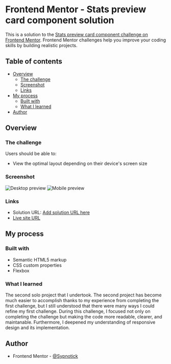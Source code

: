 # Frontend Mentor - Stats preview card component solution

This is a solution to the [Stats preview card component challenge on Frontend Mentor](https://www.frontendmentor.io/challenges/stats-preview-card-component-8JqbgoU62). Frontend Mentor challenges help you improve your coding skills by building realistic projects. 

## Table of contents

- [Overview](#overview)
  - [The challenge](#the-challenge)
  - [Screenshot](#screenshot)
  - [Links](#links)
- [My process](#my-process)
  - [Built with](#built-with)
  - [What I learned](#what-i-learned)
- [Author](#author)

## Overview

### The challenge

Users should be able to:

- View the optimal layout depending on their device's screen size

### Screenshot

![Desktop preview](https://github.com/Sypnotick/Stat-Preview/blob/main/images/desktop-final.png)
![Mobile preview](https://github.com/Sypnotick/Stat-Preview/blob/main/images/mobile-final.png)

### Links

- Solution URL: [Add solution URL here](https://your-solution-url.com)
- [Live site URL](https://sypnotick.github.io/Stat-Preview/)

## My process

### Built with

- Semantic HTML5 markup
- CSS custom properties
- Flexbox

### What I learned

The second solo project that I undertook. The second project has become much easier to accomplish thanks to my experience from completing the first challenge, but I still 
understood that there were many ways I could refine my first challenge. During this challenge, I focused not only on completing the challenge but making the code
more readable, clearer, and maintanable. Furthermore, I deepened my understanding of responsive design and its implementation.


## Author

- Frontend Mentor - [@Sypnotick](https://www.frontendmentor.io/profile/Sypnotick)

